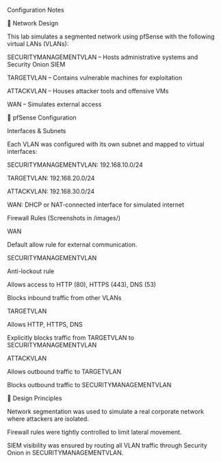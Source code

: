 Configuration Notes

🧱 Network Design

This lab simulates a segmented network using pfSense with the following virtual LANs (VLANs):

SECURITYMANAGEMENTVLAN – Hosts administrative systems and Security Onion SIEM

TARGETVLAN – Contains vulnerable machines for exploitation

ATTACKVLAN – Houses attacker tools and offensive VMs

WAN – Simulates external access

🔧 pfSense Configuration

Interfaces & Subnets

Each VLAN was configured with its own subnet and mapped to virtual interfaces:

SECURITYMANAGEMENTVLAN: 192.168.10.0/24

TARGETVLAN: 192.168.20.0/24

ATTACKVLAN: 192.168.30.0/24

WAN: DHCP or NAT-connected interface for simulated internet

Firewall Rules (Screenshots in /images/)

WAN

Default allow rule for external communication.

SECURITYMANAGEMENTVLAN

Anti-lockout rule

Allows access to HTTP (80), HTTPS (443), DNS (53)

Blocks inbound traffic from other VLANs

TARGETVLAN

Allows HTTP, HTTPS, DNS

Explicitly blocks traffic from TARGETVLAN to SECURITYMANAGEMENTVLAN

ATTACKVLAN

Allows outbound traffic to TARGETVLAN

Blocks outbound traffic to SECURITYMANAGEMENTVLAN

🧠 Design Principles

Network segmentation was used to simulate a real corporate network where attackers are isolated.

Firewall rules were tightly controlled to limit lateral movement.

SIEM visibility was ensured by routing all VLAN traffic through Security Onion in SECURITYMANAGEMENTVLAN.